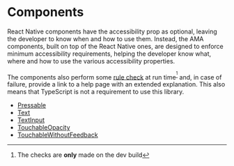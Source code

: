 # Components

React Native components have the accessibility prop as optional, leaving the developer to know when and how to use them. Instead, the AMA components, built on top of the React Native ones, are designed to enforce minimum accessibility requirements, helping the developer know what, where and how to use the various accessibility properties.


The components also perform some [rule check](/docs/guidelines) at run time<sup>[^1]</sup> and, in case of failure, provide a link to a help page with an extended explanation. This also means that TypeScript is not a requirement to use this library.


- [Pressable](/docs/components/Pressable)
- [Text](/docs/components/Text)
- [TextInput](/docs/components/TextInput)
- [TouchableOpacity](/docs/components/TouchableOpacity)
- [TouchableWithoutFeedback](/docs/components/TouchableWithoutFeedback)



[^1]: The checks are **only** made on the dev build